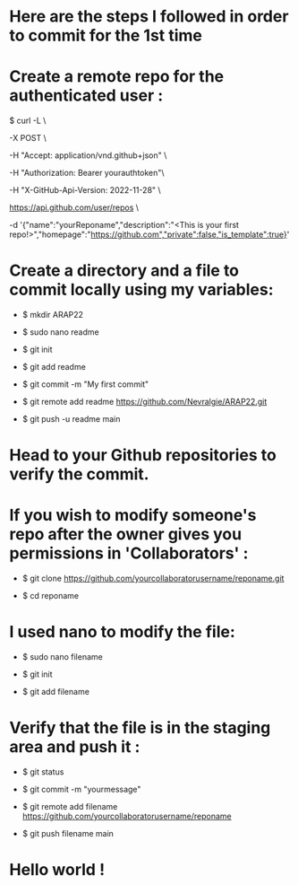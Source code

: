 # Here are the steps I followed in order to commit for the 1st time
# Create a remote repo for the authenticated user : 
$ curl -L \ 

  -X POST \ 

  -H "Accept: application/vnd.github+json" \ 

  -H "Authorization: Bearer yourauthtoken"\ 

  -H "X-GitHub-Api-Version: 2022-11-28" \ 

  https://api.github.com/user/repos \ 

  -d '{"name":"yourReponame","description":"<This is your first repo!>","homepage":"https://github.com","private":false,"is_template":true}'

# Create a directory and a file to commit locally using my variables:

- $ mkdir ARAP22

- $ sudo nano readme

- $ git init

- $ git add readme

- $ git commit -m "My first commit" 

- $ git remote add readme https://github.com/Nevralgie/ARAP22.git

- $ git push -u readme main

# Head to your Github repositories to verify the commit.

# If you wish to modify someone's repo after the owner gives you permissions in 'Collaborators' :

- $ git clone https://github.com/yourcollaboratorusername/reponame.git

- $ cd reponame

# I used nano to modify the file:

- $ sudo nano filename

- $ git init 

- $ git add filename

# Verify that the file is in the staging area and push it :

- $ git status   

- $ git commit -m "yourmessage" 

- $ git remote add filename https://github.com/yourcollaboratorusername/reponame

- $ git push filename main

# Hello world !
